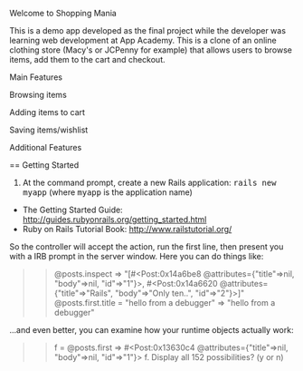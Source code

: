Welcome to Shopping Mania

This is a demo app developed as the final project while the developer was learning web development at App Academy. This is a clone of an online clothing store (Macy's or JCPenny for example) that allows users to browse items, add them to the cart and checkout.

Main Features

Browsing items

Adding items to cart

Saving items/wishlist

Additional Features




== Getting Started

1. At the command prompt, create a new Rails application:
       <tt>rails new myapp</tt> (where <tt>myapp</tt> is the application name)

* The Getting Started Guide: http://guides.rubyonrails.org/getting_started.html
* Ruby on Rails Tutorial Book: http://www.railstutorial.org/

So the controller will accept the action, run the first line, then present you
with a IRB prompt in the server window. Here you can do things like:

  >> @posts.inspect
  => "[#<Post:0x14a6be8
          @attributes={"title"=>nil, "body"=>nil, "id"=>"1"}>,
       #<Post:0x14a6620
          @attributes={"title"=>"Rails", "body"=>"Only ten..", "id"=>"2"}>]"
  >> @posts.first.title = "hello from a debugger"
  => "hello from a debugger"

...and even better, you can examine how your runtime objects actually work:

  >> f = @posts.first
  => #<Post:0x13630c4 @attributes={"title"=>nil, "body"=>nil, "id"=>"1"}>
  >> f.
  Display all 152 possibilities? (y or n)
